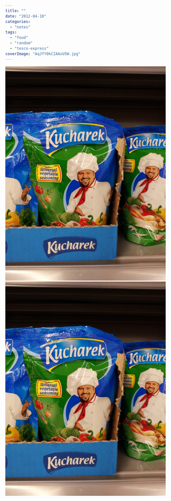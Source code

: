```yaml
---
title: ""
date: "2012-04-10"
categories: 
  - "notes"
tags: 
  - "food"
  - "random"
  - "tesco-express"
coverImage: "AqJfY0kCIAAxU5W.jpg"
---
```


[![](images/AqJfY0kCIAAxU5W-768x1024.jpg)](images/AqJfY0kCIAAxU5W.jpg)
[![](images/AqJfY0kCIAAxU5W-768x1024.jpg)](images/AqJfY0kCIAAxU5W.jpg)
